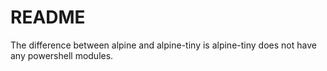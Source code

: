 # README

The difference between alpine and alpine-tiny is alpine-tiny does not have any powershell modules.